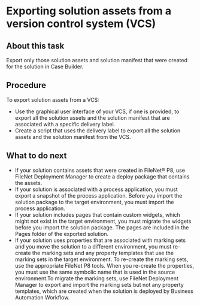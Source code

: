 # Exporting solution assets from a version control system (VCS)

## About this task

Export only those solution assets and solution manifest that were created for the solution in
Case Builder.

## Procedure

To export solution assets from a VCS:

- Use the graphical user interface of your VCS, if one is provided, to export all the solution
assets and the solution manifest that are associated with a specific delivery label.
- Create a script that uses the delivery label to export all the solution assets and the solution
manifest from the VCS.

## What to do next

- If your solution contains assets that were created in FileNet® P8, use FileNet Deployment
Manager to create a deploy package that contains the
assets.
- If your solution is associated with a process application, you must export a snapshot of the process
application. Before you import the solution
package to the target environment, you must import the process
application.
- If your solution includes pages that contain custom widgets, which might not exist in the target
environment, you must migrate the widgets before you import the solution package. The pages are
included in the Pages folder of the exported solution.
- If your solution uses properties that are associated with marking sets and you move the solution
to a different environment, you must re-create the marking sets and any property templates that use
the marking sets in the target environment. To re-create the marking sets, use the appropriate
FileNet P8 tools. When you
re-create the properties, you must use the same symbolic name that is used in the source
environment.To migrate the marking sets, use FileNet Deployment
Manager to export and import the
marking sets but not any property templates, which are created when the solution is deployed by
Business Automation Workflow.